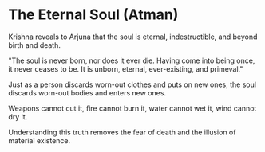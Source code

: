 # The Eternal Soul (Atman)

Krishna reveals to Arjuna that the soul is eternal, indestructible, and beyond birth and death.

"The soul is never born, nor does it ever die. Having come into being once, it never ceases to be. It is unborn, eternal, ever-existing, and primeval."

Just as a person discards worn-out clothes and puts on new ones, the soul discards worn-out bodies and enters new ones.

Weapons cannot cut it, fire cannot burn it, water cannot wet it, wind cannot dry it.

Understanding this truth removes the fear of death and the illusion of material existence.

